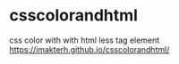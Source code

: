 # csscolorandhtml
css color with with html less tag element
https://imakterh.github.io/csscolorandhtml/
